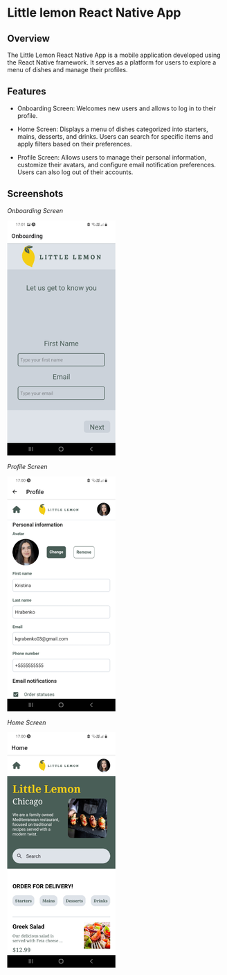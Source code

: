# Little lemon React Native App


## Overview
The Little Lemon React Native App is a mobile application developed using the React Native framework. It serves as a platform for users to explore a menu of dishes and manage their profiles.

## Features

- Onboarding Screen: Welcomes new users and allows to log in to their profile.

- Home Screen: Displays a menu of dishes categorized into starters, mains, desserts, and drinks. Users can search for specific items and apply filters based on their preferences.

- Profile Screen: Allows users to manage their personal information, customize their avatars, and configure email notification preferences. Users can also log out of their accounts.


## Screenshots

*Onboarding Screen*

<img src="/screenshots/OnboardingScreen.jpg" alt="Onboarding Screen" width="250" height="auto">


*Profile Screen*

<img src="/screenshots/ProfileScreen.jpg" alt="Profile Screen" width="250" height="auto">


*Home Screen*

<img src="/screenshots/HomeScreen.jpg" alt="Home Screen" width="250" height="auto">
